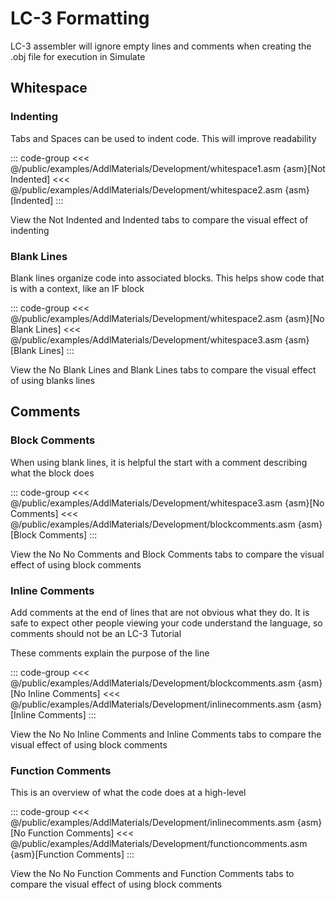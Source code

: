 # LC-3 Formatting

LC-3 assembler will ignore empty lines and comments when creating the .obj file for execution in Simulate

## Whitespace

### Indenting

Tabs and Spaces can be used to indent code. This will improve readability

::: code-group
<<< @/public/examples/AddlMaterials/Development/whitespace1.asm {asm}[Not Indented]
<<< @/public/examples/AddlMaterials/Development/whitespace2.asm {asm}[Indented]
:::

View the Not Indented and Indented tabs to compare the visual effect of indenting

### Blank Lines

Blank lines organize code into associated blocks. This helps show code that is with a context, like an IF block

::: code-group
<<< @/public/examples/AddlMaterials/Development/whitespace2.asm {asm}[No Blank Lines]
<<< @/public/examples/AddlMaterials/Development/whitespace3.asm {asm}[Blank Lines]
:::

View the No Blank Lines and Blank Lines tabs to compare the visual effect of using blanks lines

## Comments

### Block Comments
When using blank lines, it is helpful the start with a comment describing what the block does

::: code-group
<<< @/public/examples/AddlMaterials/Development/whitespace3.asm {asm}[No Comments]
<<< @/public/examples/AddlMaterials/Development/blockcomments.asm {asm}[Block Comments]
:::

View the No No Comments and Block Comments tabs to compare the visual effect of using block comments

### Inline Comments
Add comments at the end of lines that are not obvious what they do. It is safe to expect other people viewing your code understand the language, so comments should not be an LC-3 Tutorial

These comments explain the purpose of the line

::: code-group
<<< @/public/examples/AddlMaterials/Development/blockcomments.asm {asm}[No Inline Comments]
<<< @/public/examples/AddlMaterials/Development/inlinecomments.asm {asm}[Inline Comments]
:::

View the No No Inline Comments and Inline Comments tabs to compare the visual effect of using block comments

### Function Comments
This is an overview of what the code does at a high-level

::: code-group
<<< @/public/examples/AddlMaterials/Development/inlinecomments.asm {asm}[No Function Comments]
<<< @/public/examples/AddlMaterials/Development/functioncomments.asm {asm}[Function Comments]
:::

View the No No Function Comments and Function Comments tabs to compare the visual effect of using block comments